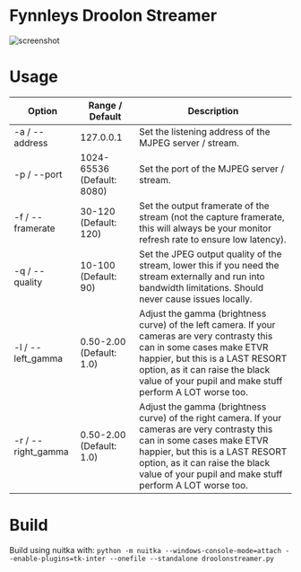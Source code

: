 # Fynnleys Droolon Streamer
![screenshot](https://github.com/user-attachments/assets/2022d825-85aa-48a3-86b7-a50434270516)

# Usage

| Option | Range / Default | Description |
| --- | --- | --- |
| -a  / --address | 127.0.0.1 | Set the listening address of the MJPEG server / stream. |
| -p / --port | 1024-65536 (Default: 8080) | Set the port of the MJPEG server / stream. |
| -f / --framerate | 30-120 (Default: 120) | Set the output framerate of the stream (not the capture framerate, this will always be your monitor refresh rate to ensure low latency). |
| -q / --quality | 10-100 (Default: 90) | Set the JPEG output quality of the stream, lower this if you need the stream externally and run into bandwidth limitations. Should never cause issues locally. |
| -l / --left_gamma | 0.50-2.00 (Default: 1.0) | Adjust the gamma (brightness curve) of the left camera. If your cameras are very contrasty this can in some cases make ETVR happier, but this is a LAST RESORT option, as it can raise the black value of your pupil and make stuff perform A LOT worse too. |
| -r / --right_gamma | 0.50-2.00 (Default: 1.0) | Adjust the gamma (brightness curve) of the right camera. If your cameras are very contrasty this can in some cases make ETVR happier, but this is a LAST RESORT option, as it can raise the black value of your pupil and make stuff perform A LOT worse too. |

# Build

Build using nuitka with: 
```python -m nuitka --windows-console-mode=attach --enable-plugins=tk-inter --onefile --standalone droolonstreamer.py```
